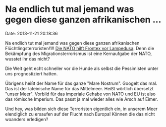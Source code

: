 Na endlich tut mal jemand was gegen diese ganzen afrikanischen \...
===================================================================

Date: 2013-11-21 20:18:36

Na endlich tut mal jemand was gegen diese ganzen afrikanischen
Flüchtlingsterroristen!1!! [Die NATO hilft Frontex vor
Lampedusa](http://www.andrej-hunko.de/presse/1784-keine-kriegsschiffe-der-eu-mitgliedstaaten-gegen-fluechtlinge-vor-lampedusa).
Denn die Bekämpfung des Migrationsterrorismus ist eine Kernaufgabe der
NATO, wusstet ihr das nicht?

Die Welt geht echt schneller vor die Hunde als selbst die Pessimisten
unter uns prognostiziert hatten.

Übrigens heißt der Name für das ganze \"Mare Nostrum\". Googelt das mal.
Das ist der lateinische Name für das Mittelmeer. Heißt wörtlich
übersetzt \"unser Meer\". Vorbild für das imperiale Gehabe von NATO und
EU ist also das römische Imperium. Das passt ja mal wieder alles wie
Arsch auf Eimer.

Und hey, was bilden sich diese Terroristen eigentlich ein, in unserem
Meer elendiglich zu ersaufen auf der Flucht nach Europa! Können die das
nicht woanders erledigen?
